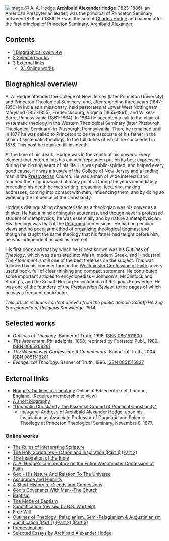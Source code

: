 [![image](images/3/30/AHodge.jpg)](http://www.theopedia.com/File:AHodge.jpg)
[![image](data:image/png;base64,iVBORw0KGgoAAAANSUhEUgAAAA8AAAALCAAAAACFLIiAAAAAAnRSTlMA/1uRIrUAAABPSURBVAjXY/j///+5vXDwjAHIr26ZAgXZe8H8a/+hoIcw/9nevdVL9+79DuPvzQYZFPUezu8BMZLXgkExnD8HAu6hqv//n+HZVjD4DuUDAKlChD3fj6aPAAAAAElFTkSuQmCC)](http://www.theopedia.com/File:AHodge.jpg "Enlarge")
A. A. Hodge
**Archibald Alexander Hodge** (1823-1886), an American Presbyterian
leader, was the principal of Princeton Seminary between 1878 and
1886. He was the son of
[Charles Hodge](Charles_Hodge "Charles Hodge") and named after the
first principal of Princeton Seminary,
[Archibald Alexander](Archibald_Alexander "Archibald Alexander").

## Contents

-   [1 Biographical overview](#Biographical_overview)
-   [2 Selected works](#Selected_works)
-   [3 External links](#External_links)
    -   [3.1 Online works](#Online_works)


## Biographical overview

A. A. Hodge attended the College of New Jersey (later Princeton
University) and Princeton Theological Seminary, and, after spending
three years (1847-1850) in India as a missionary, held pastorates
at Lower West Nottingham, Maryland (1851-1855), Fredericksburg,
Virginia (1855-1861), and Wilkes-Barre, Pennsylvania (1861-1864).
In 1864 he accepted a call to the chair of systematic theology in
the Western Theological Seminary (later Pittsburgh Theological
Seminary) in Pittsburgh, Pennsylvania. There he remained until in
1877 he was called to Princeton to be the associate of his father
in the chair of systematic theology, to the full duties of which he
succeeded in 1878. This post he retained till his death.

At the time of his death, Hodge was in the zenith of his powers.
Every element that entered into his eminent reputation put on its
best expression during the closing years of his life. He was
public-spirited, and helped every good cause. He was a trustee of
the College of New Jersey and a leading man in the
[Presbyterian](Presbyterian "Presbyterian") Church. He was a man of
wide interests and touched the religious world at many points.
During the years immediately preceding his death he was writing,
preaching, lecturing, making addresses, coming into contact with
men, influencing them, and by doing so widening the influence of
the Christianity.

Hodge's distinguishing characteristic as a theologian was his power
as a thinker. He had a mind of singular acuteness, and though never
a professed student of metaphysics, he was essentially and by
nature a metaphysician. His theology was that of the
[Reformed](Reformed "Reformed") confessions. He had no peculiar
views and no peculiar method of organizing theological dogmas; and
though he taught the same theology that his father had taught
before him, he was independent as well as reverent.

His first book and that by which he is best known was his
*Outlines of Theology*, which was translated into Welsh, modern
Greek, and Hindustani. *The Atonement* is still one of the best
treatises on the subject. This was followed by his commentary on
the
[Westminster Confession of Faith](Westminster_Confession_of_Faith "Westminster Confession of Faith"),
a very useful book, full of clear thinking and compact statement.
He contributed some important articles to encyclopedias –
Johnson's, McClintock and Strong's, and the Schaff-Herzog
Encyclopedia of Religious Knowledge. He was one of the founders of
the *Presbyterian Review*, to the pages of which he was a frequent
contributor.

*This article includes content derived from the public domain Schaff-Herzog Encyclopedia of Religious Knowledge, 1914.*
## Selected works

-   *Outlines of Theology*. Banner of Truth, 1996.
    [ISBN 0851511600](http://www.theopedia.com/Special:BookSources/0851511600)
-   *The Atonement*. Philadelphia, 1868; reprinted by Footstool
    Publ., 1989.
    [ISBN 0685268381](http://www.theopedia.com/Special:BookSources/0685268381)
-   *The Westminster Confession: A Commentary*. Banner of Truth,
    2004.
    [ISBN 0851518281](http://www.theopedia.com/Special:BookSources/0851518281)
-   *Evangelical Theology*. Banner of Truth, 1996.
    [ISBN 0851515827](http://www.theopedia.com/Special:BookSources/0851515827)

## External links

-   [Hodge's Outlines of Theology](http://www.biblecentre.net/theology/books/outlines/outlines.htm)
    Online at Biblecentre.net, London, England. (Requires membership to
    view)
-   [A short biography](http://www.ageslibrary.com/authordb/H/hodge_a.html)
-   ["Dogmatic Christianity, the Essential Ground of Practical Christianity"](http://www.pcanet.org/history/documents/aahodge.html)
    - Inaugural Address of Archibald Alexander Hodge, upon his
    installation as Associate Professor of Dogmatic and Polemic
    Theology at Princeton Theological Seminary, November 8, 1877.

### Online works

-   [The Rules of Interpreting Scripture](http://www.mbrem.com/shorttakes/chrules.htm)
-   [The Holy Scriptures - Canon and Inspiration (Part 1)](http://www.mbrem.com/bible/biblehodge1.htm)
    [(Part 2)](http://www.mbrem.com/bible/biblehodge2.htm)
-   [The Inspiration of the Bible](http://homepage.mac.com/shanerosenthal/reformationink/aahinsp.htm)
-   [A. A. Hodge's commentary on the Entire Westminster Confession of Faith](http://www.rtrc.net/documents/wcf/hodge/wcftoc.htm)
-   [God - His Nature And Relation To The Universe](http://www.mbrem.com/god/hodg-god.htm)
-   [Assurance and Humility](http://www.puritansermons.com/reformed/ahodge1.htm)
-   [A Short History of Creeds and Confessions](http://www.bible-researcher.com/confessions.html)
-   [God's Covenants With Man--The Church](http://www.apuritansmind.com/Baptism/HodgeAAGodsCovenant.htm)
-   [Baptism](http://www.the-highway.com/Baptism_Hodge.html)
-   [The Mode of Baptism](http://www.mbrem.com/baptism/aabap.htm)
-   [Sanctification (revised by B.B. Warfield)](http://homepage.mac.com/shanerosenthal/reformationink/aabbsanctif.htm)
-   [Free Will](http://www.the-highway.com/free-will_Hodge.html)
-   [Outlines of Theology: Pelagianism, Semi-Pelagianism & Augustinianism](http://www.monergism.com/thethreshold/articles/onsite/semi-pelagian.html)
-   [Justification (Part 1)](http://www.graceonlinelibrary.org/etc/printer-friendly.asp?ID=376)
    [(Part 2)](http://www.graceonlinelibrary.org/etc/printer-friendly.asp?ID=377)
    [(Part 3)](http://www.graceonlinelibrary.org/etc/printer-friendly.asp?ID=378)
-   [Predestination](http://www.the-highway.com/articleAug02.html)
-   [Selected Essays by Archibald Alexander Hodge](http://www.ichthustref.nl/hoofdmap_links/lexikontheologen/theologen/Hodge,%20Arcibald%20Alexander.htm)



